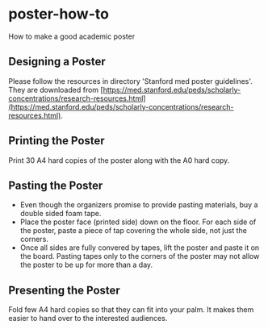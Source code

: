 # poster-how-to
How to make a good academic poster

## Designing a Poster
Please follow the resources in directory 'Stanford med poster guidelines'. They are downloaded from [https://med.stanford.edu/peds/scholarly-concentrations/research-resources.html](https://med.stanford.edu/peds/scholarly-concentrations/research-resources.html).

## Printing the Poster
Print 30 A4 hard copies of the poster along with the A0 hard copy.

## Pasting the Poster
* Even though the organizers promise to provide pasting materials, buy a double sided foam tape.
* Place the poster face (printed side) down on the floor. For each side of the poster, paste a piece of tap covering the whole side, not just the corners.
* Once all sides are fully convered by tapes, lift the poster and paste it on the board. Pasting tapes only to the corners of the poster may not allow the poster to be up for more than a day.

## Presenting the Poster
Fold few A4 hard copies so that they can fit into your palm. It makes them easier to hand over to the interested audiences.

